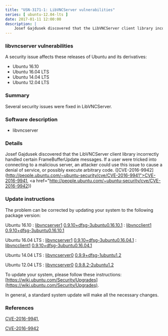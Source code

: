 ```yaml
---
title: "USN-3171-1: LibVNCServer vulnerabilities"
series: [ ubuntu-12.04-lts ]
date: 2017-01-11 12:00:00
description: |
    Josef Gajdusek discovered that the LibVNCServer client library incorrectly handled certain FrameBufferUpdate messages.  If a user were tricked into connecting to a malicious server, an attacker could use this issue to cause a denial of service, or possibly execute arbitrary code. ([CVE-2016-9942](http://people.ubuntu.com/~ubuntu-security/cve/CVE-2016-9941">CVE-2016-9941</a>, <a href="http://people.ubuntu.com/~ubuntu-security/cve/CVE-2016-9942)) 
--- 
```

 
### libvncserver vulnerabilities

A security issue affects these releases of Ubuntu and its derivatives:

* Ubuntu 16.10
* Ubuntu 16.04 LTS
* Ubuntu 14.04 LTS
* Ubuntu 12.04 LTS

### Summary

Several security issues were fixed in LibVNCServer. 

### Software description

* libvncserver 

### Details

Josef Gajdusek discovered that the LibVNCServer client library incorrectly handled certain FrameBufferUpdate messages. If a user were tricked into connecting to a malicious server, an attacker could use this issue to cause a denial of service, or possibly execute arbitrary code. ([CVE-2016-9942](http://people.ubuntu.com/~ubuntu-security/cve/CVE-2016-9941">CVE-2016-9941</a>, <a href="http://people.ubuntu.com/~ubuntu-security/cve/CVE-2016-9942)) 

### Update instructions

The problem can be corrected by updating your system to the following package version:

Ubuntu 16.10
 : [libvncserver1](https://launchpad.net/ubuntu/+source/libvncserver) <span> [0.9.10+dfsg-3ubuntu0.16.10.1](https://launchpad.net/ubuntu/+source/libvncserver/0.9.10+dfsg-3ubuntu0.16.10.1) </span> 
 : [libvncclient1](https://launchpad.net/ubuntu/+source/libvncserver) <span> [0.9.10+dfsg-3ubuntu0.16.10.1](https://launchpad.net/ubuntu/+source/libvncserver/0.9.10+dfsg-3ubuntu0.16.10.1) </span> 

Ubuntu 16.04 LTS
 : [libvncserver1](https://launchpad.net/ubuntu/+source/libvncserver) <span> [0.9.10+dfsg-3ubuntu0.16.04.1](https://launchpad.net/ubuntu/+source/libvncserver/0.9.10+dfsg-3ubuntu0.16.04.1) </span> 
 : [libvncclient1](https://launchpad.net/ubuntu/+source/libvncserver) <span> [0.9.10+dfsg-3ubuntu0.16.04.1](https://launchpad.net/ubuntu/+source/libvncserver/0.9.10+dfsg-3ubuntu0.16.04.1) </span> 

Ubuntu 14.04 LTS
 : [libvncserver0](https://launchpad.net/ubuntu/+source/libvncserver) <span> [0.9.9+dfsg-1ubuntu1.2](https://launchpad.net/ubuntu/+source/libvncserver/0.9.9+dfsg-1ubuntu1.2) </span> 

Ubuntu 12.04 LTS
 : [libvncserver0](https://launchpad.net/ubuntu/+source/libvncserver) <span> [0.9.8.2-2ubuntu1.2](https://launchpad.net/ubuntu/+source/libvncserver/0.9.8.2-2ubuntu1.2) </span> 

To update your system, please follow these instructions: [https://wiki.ubuntu.com/Security/Upgrades](https://wiki.ubuntu.com/Security/Upgrades).

In general, a standard system update will make all the necessary changes. 

### References

 [CVE-2016-9941](http://people.ubuntu.com/~ubuntu-security/cve/CVE-2016-9941), 

 [CVE-2016-9942](http://people.ubuntu.com/~ubuntu-security/cve/CVE-2016-9942)
 
